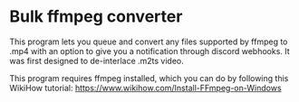 # Bulk ffmpeg converter

This program lets you queue and convert any files supported by ffmpeg to .mp4 with an option to give you a notification through discord webhooks. It was first designed to de-interlace .m2ts video.

This program requires ffmpeg installed, which you can do by following this WikiHow tutorial: https://www.wikihow.com/Install-FFmpeg-on-Windows
